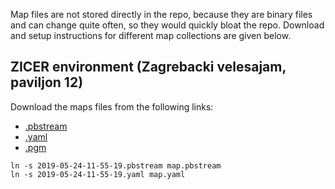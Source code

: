 Map files are not stored directly in the repo, because they are binary
files and can change quite often, so they would quickly bloat the
repo. Download and setup instructions for different map collections
are given below.

## ZICER environment (Zagrebacki velesajam, paviljon 12)

Download the maps files from the following links:

- [.pbstream](https://drive.google.com/file/d/12sGIYK6pqdXzfq6FBP2LKRSdXwKTyyrj/view?usp=sharing)
- [.yaml](https://drive.google.com/file/d/1hK9x7M-H80mPbst3X65cTrb0EqZSzrsT/view?usp=sharing)
- [.pgm](https://drive.google.com/file/d/1XzbnqM5lMsKkOvzNqYVTPLZ6pxuLa3ch/view?usp=sharing)

```
ln -s 2019-05-24-11-55-19.pbstream map.pbstream
ln -s 2019-05-24-11-55-19.yaml map.yaml
```

